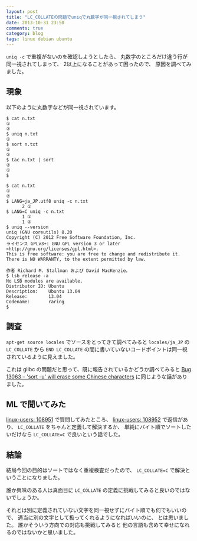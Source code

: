 ```yaml
---
layout: post
title: "LC_COLLATEの問題でuniqで丸数字が同一視されてしまう"
date: 2013-10-31 23:50
comments: true
category: blog
tags: linux debian ubuntu
---
```

`uniq -c` で重複がないのを確認しようとしたら、
丸数字のところだけ違う行が同一視されてしまって、
2以上になることがあって困ったので、
原因を調べてみました。

<!--more-->


## 現象

以下のように丸数字などが同一視されています。

```
$ cat n.txt
①
②
$ uniq n.txt
①
$ sort n.txt
①
②
$ tac n.txt | sort
②
①
$
```

```
$ cat n.txt
①
②
$ LANG=ja_JP.utf8 uniq -c n.txt
      2 ①
$ LANG=C uniq -c n.txt
      1 ①
      1 ②
$ uniq --version
uniq (GNU coreutils) 8.20
Copyright (C) 2012 Free Software Foundation, Inc.
ライセンス GPLv3+: GNU GPL version 3 or later <http://gnu.org/licenses/gpl.html>.
This is free software: you are free to change and redistribute it.
There is NO WARRANTY, to the extent permitted by law.

作者 Richard M. Stallman および David MacKenzie。
$ lsb_release -a
No LSB modules are available.
Distributor ID: Ubuntu
Description:    Ubuntu 13.04
Release:        13.04
Codename:       raring
$
```

## 調査

`apt-get source locales`
でソースをとってきて調べてみると
`locales/ja_JP` の `LC_COLLATE` から `END LC_COLLATE`
の間に書いていないコードポイントは同一視されているように見えました。

これは glibc の問題だと思って、既に報告されているかどうか調べてみると
[Bug 13063 – 'sort -u' will erase some Chinese characters](https://sourceware.org/bugzilla/show_bug.cgi?id=13063)
に同じような話がありました。

## ML で聞いてみた

[linux-users: 108951](http://listserv.linux.or.jp/pipermail/linux-users/2013-October/000527.html)
で質問してみたところ、
[linux-users: 108952](http://listserv.linux.or.jp/pipermail/linux-users/2013-October/000528.html)
で返信があり、
`LC_COLLATE`
をちゃんと定義して解決するか、
単純にバイト順でソートしたいだけなら
`LC_COLLATE=C` で良いという話でした。

## 結論

結局今回の目的はソートではなく重複検査だったので、
`LC_COLLATE=C` で解決ということになりました。

誰か興味のある人は真面目に
`LC_COLLATE`
の定義に挑戦してみると良いのではないでしょうか。

それとは別に定義されていない文字を同一視せずにバイト順でも何でもいいので、
適当に別の文字として扱ってくれるようになればいいのに、
とは思いました。
誰かそういう方向での対応も挑戦してみると
他の言語も含めて幸せになれるのではないかと思いました。
